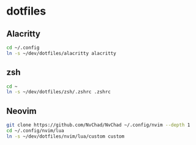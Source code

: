 # dotfiles

## Alacritty

```sh
cd ~/.config
ln -s ~/dev/dotfiles/alacritty alacritty
```

## zsh

```sh
cd ~
ln -s ~/dev/dotfiles/zsh/.zshrc .zshrc
```

## Neovim

```sh
git clone https://github.com/NvChad/NvChad ~/.config/nvim --depth 1
cd ~/.config/nvim/lua
ln -s ~/dev/dotfiles/nvim/lua/custom custom
```

